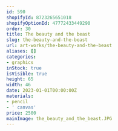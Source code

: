 ```yaml
---
id: 590
shopifyId: 8723265651018
shopifyOptionId: 47772433449290
order: 30
title: The beauty and the beast
slug: the-beauty-and-the-beast
url: art-works/the-beauty-and-the-beast
aliases: []
categories:
- graphics
inStock: true
isVisible: true
height: 65
width: 46
date: 2023-01-01T00:00:00Z
materials:
- pencil
- ' canvas'
price: 2500
mainImage: the_beauty_and_the_beast.JPG
---
```

